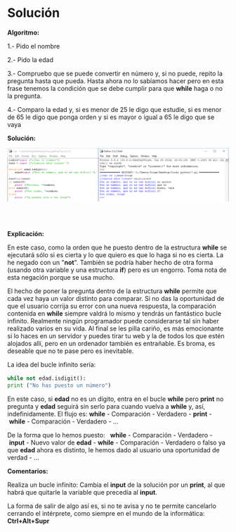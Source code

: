 
# Solución

**Algoritmo:**

1.- Pido el nombre

2.- Pido la edad

3.- Compruebo que se puede convertir en número y, si no puede, repito la pregunta hasta que pueda. Hasta ahora no lo sabíamos hacer pero en esta frase tenemos la condición que se debe cumplir para que **while** haga o no la pregunta.

4.- Comparo la edad y, si es menor de 25 le digo que estudie, si es menor de 65 le digo que ponga orden y si es mayor o igual a 65 le digo que se vaya

**Solución:**

![](img/7.png)


<br /><br />

**Explicación:**

En este caso, como la orden que he puesto dentro de la estructura **while** se ejecutará sólo si es cierta y lo que quiero es que lo haga si no es cierta. La he negado con un "**not**". También se podría haber hecho de otra forma (usando otra variable y una estructura **if**) pero es un engorro. Toma nota de esta negación porque se usa mucho.

El hecho de poner la pregunta dentro de la estructura **while** permite que cada vez haya un valor distinto para comparar. Si no das la oportunidad de que el usuario corrija su error con una nueva respuesta, la comparación contenida en **while** siempre valdrá lo mismo y tendrás un fantástico bucle infinito. Realmente ningún programador puede considerarse tal sin haber realizado varios en su vida. Al final se les pilla cariño, es más emocionante si lo haces en un servidor y puedes tirar tu web y la de todos los que estén alojados allí, pero en un ordenador también es entrañable. Es broma, es deseable que no te pase pero es inevitable.

La idea del bucle infinito sería:
```python
while not edad.isdigit():
print ("No has puesto un número")
```
En este caso, si **edad** no es un dígito, entra en el bucle **while** pero **print** no pregunta y **edad** seguirá sin serlo para cuando vuelva a **while** y, así, indefinidamente. El flujo es: **while** - Comparación - Verdadero - **print** - **while** - Comparación - Verdadero - ...

De la forma que lo hemos puesto:   **while** - Comparación - Verdadero - **input** - Nuevo valor de **edad** - **while** - Comparación - Verdadero o falso ya que **edad** ahora es distinto, le hemos dado al usuario una oportunidad de verdad - ...

**Comentarios:**

Realiza un bucle infinito: Cambia el **input** de la solución por un **print**, al que habrá que quitarle la variable que precedía al **input**.

La forma de salir de algo así es, si no te avisa y no te permite cancelarlo cerrando el intérprete, como siempre en el mundo de la informática: **Ctrl+Alt+Supr**

